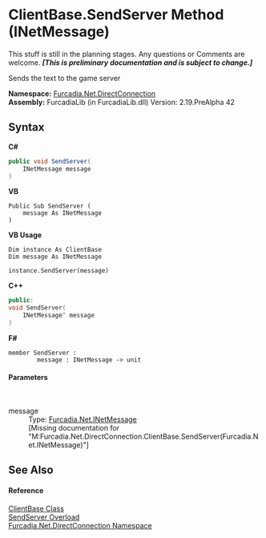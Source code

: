 # ClientBase.SendServer Method (INetMessage)
This stuff is still in the planning stages. Any questions or Comments are welcome. _**\[This is preliminary documentation and is subject to change.\]**_

Sends the text to the game server

**Namespace:**&nbsp;<a href="N_Furcadia_Net_DirectConnection">Furcadia.Net.DirectConnection</a><br />**Assembly:**&nbsp;FurcadiaLib (in FurcadiaLib.dll) Version: 2.19.PreAlpha 42

## Syntax

**C#**<br />
``` C#
public void SendServer(
	INetMessage message
)
```

**VB**<br />
``` VB
Public Sub SendServer ( 
	message As INetMessage
)
```

**VB Usage**<br />
``` VB Usage
Dim instance As ClientBase
Dim message As INetMessage

instance.SendServer(message)
```

**C++**<br />
``` C++
public:
void SendServer(
	INetMessage^ message
)
```

**F#**<br />
``` F#
member SendServer : 
        message : INetMessage -> unit 

```


#### Parameters
&nbsp;<dl><dt>message</dt><dd>Type: <a href="T_Furcadia_Net_INetMessage">Furcadia.Net.INetMessage</a><br />\[Missing <param name="message"/> documentation for "M:Furcadia.Net.DirectConnection.ClientBase.SendServer(Furcadia.Net.INetMessage)"\]</dd></dl>

## See Also


#### Reference
<a href="T_Furcadia_Net_DirectConnection_ClientBase">ClientBase Class</a><br /><a href="Overload_Furcadia_Net_DirectConnection_ClientBase_SendServer">SendServer Overload</a><br /><a href="N_Furcadia_Net_DirectConnection">Furcadia.Net.DirectConnection Namespace</a><br />